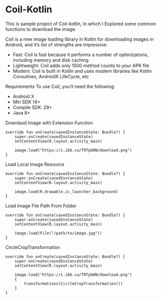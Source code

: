 # Coil-Kotlin
This is sample project of Coil-kotlin, In which I Explored some common functions to download the image.

Coil is a new image loading library in Kotlin for downloading images in Android, and it’s list of strengths are impressive:

* Fast: Coil is fast because it performs a number of optimizations, including memory and disk caching
* Lightweight: Coil adds only 1500 method counts to your APK file
* Modern: Coil is built in Kotlin and uses modern libraries like Kotlin Coroutines, AndroidX LifeCycle, etc

Requirements
To use Coil, you’ll need the following:

* Android X
* Min SDK 14+
* Compile SDK: 29+
* Java 8+

Downlaod Image with Extension Function


    override fun onCreate(savedInstanceState: Bundle?) {
        super.onCreate(savedInstanceState)
        setContentView(R.layout.activity_main)

        image.load("https://i.ibb.co/TRTpb0N/download.png")
    }
    
Load Local Image Resource


    override fun onCreate(savedInstanceState: Bundle?) {
        super.onCreate(savedInstanceState)
        setContentView(R.layout.activity_main)

        image.load(R.drawable.ic_launcher_background)
    }
    
Load Image File Path From Folder



    override fun onCreate(savedInstanceState: Bundle?) {
        super.onCreate(savedInstanceState)
        setContentView(R.layout.activity_main)

        image.load(File("/path/to/image.jpg"))
    }
    
CircleCropTransformation


    override fun onCreate(savedInstanceState: Bundle?) {
        super.onCreate(savedInstanceState)
        setContentView(R.layout.activity_main)

        image.load("https://i.ibb.co/TRTpb0N/download.png")
        {
            transformations(CircleCropTransformation())
        }
    }

